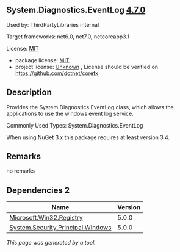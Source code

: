 System.Diagnostics.EventLog [4.7.0](https://www.nuget.org/packages/System.Diagnostics.EventLog/4.7.0)
--------------------

Used by: ThirdPartyLibraries internal

Target frameworks: net6.0, net7.0, netcoreapp3.1

License: [MIT](../../../../licenses/mit) 

- package license: [MIT](https://licenses.nuget.org/MIT) 
- project license: [Unknown](https://github.com/dotnet/corefx) , License should be verified on https://github.com/dotnet/corefx

Description
-----------
Provides the System.Diagnostics.EventLog class, which allows the applications to use the windows event log service.

Commonly Used Types:
System.Diagnostics.EventLog
 
When using NuGet 3.x this package requires at least version 3.4.

Remarks
-----------
no remarks


Dependencies 2
-----------

|Name|Version|
|----------|:----|
|[Microsoft.Win32.Registry](../../../../packages/nuget.org/microsoft.win32.registry/5.0.0)|5.0.0|
|[System.Security.Principal.Windows](../../../../packages/nuget.org/system.security.principal.windows/5.0.0)|5.0.0|

*This page was generated by a tool.*